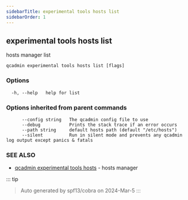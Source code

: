 ```yaml
---
sidebarTitle: experimental tools hosts list
sidebarOrder: 1
---
```


## experimental tools hosts list

hosts manager list

```
qcadmin experimental tools hosts list [flags]
```

### Options

```
  -h, --help   help for list
```

### Options inherited from parent commands

```
      --config string   The qcadmin config file to use
      --debug           Prints the stack trace if an error occurs
      --path string     default hosts path (default "/etc/hosts")
      --silent          Run in silent mode and prevents any qcadmin log output except panics & fatals
```

### SEE ALSO

* [qcadmin experimental tools hosts](experimental_tools_hosts.md)	 - hosts manager

::: tip
>Auto generated by spf13/cobra on 2024-Mar-5
:::